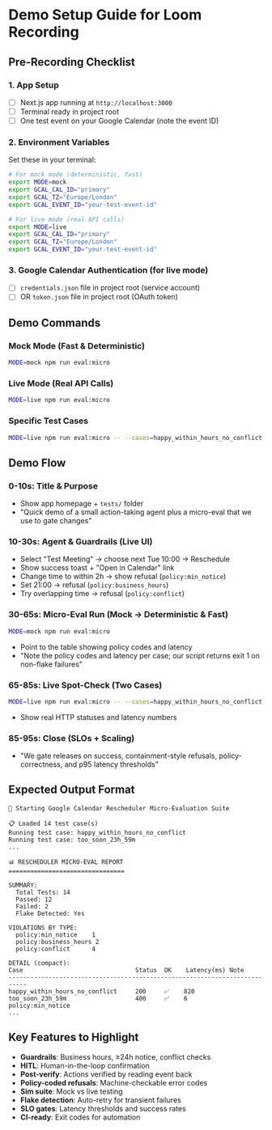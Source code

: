 # Demo Setup Guide for Loom Recording

## Pre-Recording Checklist

### 1. App Setup
- [ ] Next.js app running at `http://localhost:3000`
- [ ] Terminal ready in project root
- [ ] One test event on your Google Calendar (note the event ID)

### 2. Environment Variables
Set these in your terminal:

```bash
# For mock mode (deterministic, fast)
export MODE=mock
export GCAL_CAL_ID="primary"
export GCAL_TZ="Europe/London"
export GCAL_EVENT_ID="your-test-event-id"

# For live mode (real API calls)
export MODE=live
export GCAL_CAL_ID="primary"
export GCAL_TZ="Europe/London"
export GCAL_EVENT_ID="your-test-event-id"
```

### 3. Google Calendar Authentication (for live mode)
- [ ] `credentials.json` file in project root (service account)
- [ ] OR `token.json` file in project root (OAuth token)

## Demo Commands

### Mock Mode (Fast & Deterministic)
```bash
MODE=mock npm run eval:micro
```

### Live Mode (Real API Calls)
```bash
MODE=live npm run eval:micro
```

### Specific Test Cases
```bash
MODE=live npm run eval:micro -- --cases=happy_within_hours_no_conflict,too_soon_23h_59m
```

## Demo Flow

### 0-10s: Title & Purpose
- Show app homepage + `tests/` folder
- "Quick demo of a small action-taking agent plus a micro-eval that we use to gate changes"

### 10-30s: Agent & Guardrails (Live UI)
- Select "Test Meeting" → choose next Tue 10:00 → Reschedule
- Show success toast + "Open in Calendar" link
- Change time to within 2h → show refusal (`policy:min_notice`)
- Set 21:00 → refusal (`policy:business_hours`)
- Try overlapping time → refusal (`policy:conflict`)

### 30-65s: Micro-Eval Run (Mock → Deterministic & Fast)
```bash
MODE=mock npm run eval:micro
```
- Point to the table showing policy codes and latency
- "Note the policy codes and latency per case; our script returns exit 1 on non-flake failures"

### 65-85s: Live Spot-Check (Two Cases)
```bash
MODE=live npm run eval:micro -- --cases=happy_within_hours_no_conflict,too_soon_23h_59m
```
- Show real HTTP statuses and latency numbers

### 85-95s: Close (SLOs + Scaling)
- "We gate releases on success, containment-style refusals, policy-correctness, and p95 latency thresholds"

## Expected Output Format

```
🚀 Starting Google Calendar Rescheduler Micro-Evaluation Suite

📋 Loaded 14 test case(s)
Running test case: happy_within_hours_no_conflict
Running test case: too_soon_23h_59m
...

📊 RESCHEDULER MICRO-EVAL REPORT
================================

SUMMARY:
  Total Tests: 14
  Passed: 12
  Failed: 2
  Flake Detected: Yes

VIOLATIONS BY TYPE:
  policy:min_notice    1
  policy:business_hours 2
  policy:conflict      4

DETAIL (compact):
Case                               Status  OK    Latency(ms) Note
---------------------------------------------------------------------------
happy_within_hours_no_conflict     200     ✅    820
too_soon_23h_59m                   400     ✅    6          policy:min_notice
...
```

## Key Features to Highlight

- **Guardrails**: Business hours, ≥24h notice, conflict checks
- **HITL**: Human-in-the-loop confirmation
- **Post-verify**: Actions verified by reading event back
- **Policy-coded refusals**: Machine-checkable error codes
- **Sim suite**: Mock vs live testing
- **Flake detection**: Auto-retry for transient failures
- **SLO gates**: Latency thresholds and success rates
- **CI-ready**: Exit codes for automation
